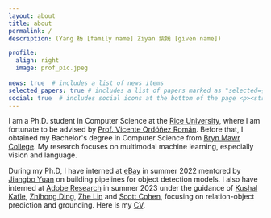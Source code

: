 ```yaml
---
layout: about
title: about
permalink: /
description: (Yang 杨 [family name] Ziyan 紫嫣 [given name])

profile:
  align: right
  image: prof_pic.jpeg
  
news: true  # includes a list of news items
selected_papers: true # includes a list of papers marked as "selected={true}"
social: true  # includes social icons at the bottom of the page <p><strong>I am looking for internship opportunities for summer 2023 and planning to graduate in December 2023. Here is my <a href="assets/pdf/latest.pdf">CV</a>. Let me know if you think I can be a good fit.</strong></p>
---
```


I am a Ph.D. student in Computer Science at the [Rice University](http://www.rice.edu), where I am fortunate to be advised by [Prof. Vicente Ordóñez Román](https://www.cs.rice.edu/~vo9/). 
Before that, I obtained my Bachelor's degree in Computer Science from [Bryn Mawr College](http://www.brynmawr.edu).
My research focuses on multimodal machine learning, especially vision and language. 

During my Ph.D, I have interned at [eBay](https://tech.ebayinc.com/research/) in summer 2022 mentored by [Jiangbo Yuan](https://sites.google.com/view/jiangbo-yuan/) on building pipelines for object detection models. I also have interned at [Adobe Research](https://research.adobe.com/) in summer 2023 under the guidance of [Kushal Kafle](https://kushalkafle.com/), [Zhihong Ding](https://research.adobe.com/person/zhihong-ding/), [Zhe Lin](https://research.adobe.com/person/zhe-lin/) and [Scott Cohen](https://research.adobe.com/person/scott-cohen/), focusing on relation-object prediction and grounding. Here is my [CV](https://ziyanyang.github.io/assets/pdf/ziyan_cv.pdf). 
